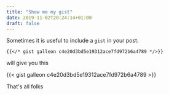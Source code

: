 ```yaml
---
title: "Show me my gist"
date: 2019-11-02T20:24:14+01:00
draft: false
---
```


Sometimes it is useful to include a `gist` in your post.
```
{{</* gist galleon c4e20d3bd5e19312ace7fd972b6a4789 */>}}
```
will give you this

{{< gist galleon c4e20d3bd5e19312ace7fd972b6a4789 >}}

<!---
<script src="https://gist.github.com/galleon/c4e20d3bd5e19312ace7fd972b6a4789.js"></script>


{{< audio mp3="/liru.mp3" >}}

column1 | column2
--------|--------
r1c1    | r1c2
r2c1    | r2c2
--->

That's all folks
